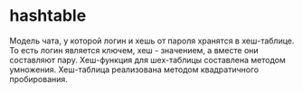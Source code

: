 # hashtable
Модель чата, у которой логин и хешь от пароля хранятся в хеш-таблице. То есть логин является ключем, хеш - значением, а вместе они составляют пару. Хеш-функция для шех-таблицы составлена методом умножения. Хеш-таблица реализована методом квадратичного пробирования.
